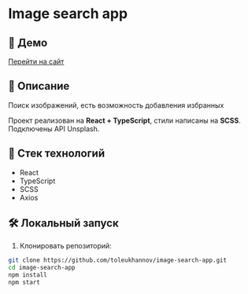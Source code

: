 # Image search app

## 🔗 Демо
[Перейти на сайт](https://your-vercel-url.vercel.app)

## 🧾 Описание
Поиск изображений, есть возможность добавления избранных

Проект реализован на **React + TypeScript**, стили написаны на **SCSS**.  
Подключены API Unsplash.

## 🚀 Стек технологий

- React
- TypeScript
- SCSS
- Axios

## 🛠️ Локальный запуск

1. Клонировать репозиторий:
```bash
git clone https://github.com/toleukhannov/image-search-app.git
cd image-search-app
npm install
npm start
